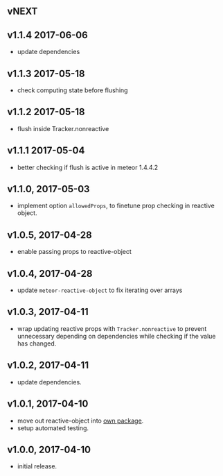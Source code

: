 ## vNEXT

## v1.1.4 2017-06-06
* update dependencies

## v1.1.3 2017-05-18
* check computing state before flushing

## v1.1.2 2017-05-18
* flush inside Tracker.nonreactive

## v1.1.1 2017-05-04
* better checking if flush is active in meteor 1.4.4.2

## v1.1.0, 2017-05-03
* implement option `allowedProps`, to finetune prop checking in reactive object.

## v1.0.5, 2017-04-28
* enable passing props to reactive-object

## v1.0.4, 2017-04-28
* update `meteor-reactive-object` to fix iterating over arrays

## v1.0.3, 2017-04-11
* wrap updating reactive props with `Tracker.nonreactive` to prevent unnecessary depending on dependencies while checking if the value has changed.

## v1.0.2, 2017-04-11
* update dependencies.

## v1.0.1, 2017-04-10
* move out reactive-object into [own package](https://github.com/maxnowack/meteor-reactive-object).
* setup automated testing.

## v1.0.0, 2017-04-10
* initial release.
